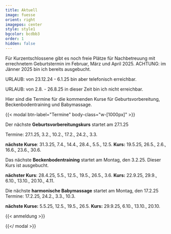 ```yaml
---
title: Aktuell
image: fuesse
orient: right
imagepos: center
style: style1
bgcolor: bcdbb3
order: 1
hidden: false
---
```

Für Kurzentschlossene gibt es noch freie Plätze für Nachbetreuung mit errechnetem Geburtstermin  im Februar, März und April 2025. ACHTUNG: im Jänner 2025 bin ich bereits ausgebucht.

URLAUB:  von 23.12.24 - 6.1.25 bin aber telefonisch erreichbar.

URLAUB: von 2.8. - 26.8.25 in dieser Zeit bin ich nicht erreichbar.

Hier sind die Termine für die kommenden Kurse für Geburtsvorbereitung, Beckenbodentraining und Babymassage.

{{< modal btn-label="Termine" body-class="w-\[1000px]" >}}

Der nächste **Geburtsvorbereitungskurs** startet am 27.1.25

Termine: 27.1.25, 3.2., 10.2., 17.2., 24.2., 3.3.

**nächste Kurse**: 31.3.25, 7.4., 14.4., 28.4., 5.5., 12.5.  **Kurs:** 19.5.25, 26.5., 2.6., 16.6., 23.6., 30.6. 

Das nächste **Beckenbodentraining** startet am Montag, den 3.2.25. Dieser Kurs ist ausgebucht.

**nächster Kurs**: 28.4.25, 5.5., 12.5., 19.5., 26.5., 3.6.  **Kurs:** 22.9.25, 29.9., 6.10., 13.10., 20.10., 4.11. 

Die nächste **harmonische Babymassage** startet am Montag, den 17.2.25\
Termine: 17.2.25, 24.2., 3.3., 10.3.

**nächste Kurse:** 
5.5.25, 12.5., 19.5., 26.5.  **Kurs:** 29.9.25, 6.10., 13.10., 20.10.

{{< anmeldung >}}

{{</ modal >}}
